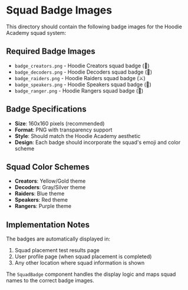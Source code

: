 # Squad Badge Images

This directory should contain the following badge images for the Hoodie Academy squad system:

## Required Badge Images

- `badge_creators.png` - Hoodie Creators squad badge (🎨)
- `badge_decoders.png` - Hoodie Decoders squad badge (🧠)
- `badge_raiders.png` - Hoodie Raiders squad badge (⚔️)
- `badge_speakers.png` - Hoodie Speakers squad badge (🎤)
- `badge_ranger.png` - Hoodie Rangers squad badge (🦅)

## Badge Specifications

- **Size**: 160x160 pixels (recommended)
- **Format**: PNG with transparency support
- **Style**: Should match the Hoodie Academy aesthetic
- **Design**: Each badge should incorporate the squad's emoji and color scheme

## Squad Color Schemes

- **Creators**: Yellow/Gold theme
- **Decoders**: Gray/Silver theme  
- **Raiders**: Blue theme
- **Speakers**: Red theme
- **Rangers**: Purple theme

## Implementation Notes

The badges are automatically displayed in:
1. Squad placement test results page
2. User profile page (when squad placement is completed)
3. Any other location where squad information is shown

The `SquadBadge` component handles the display logic and maps squad names to the correct badge images. 